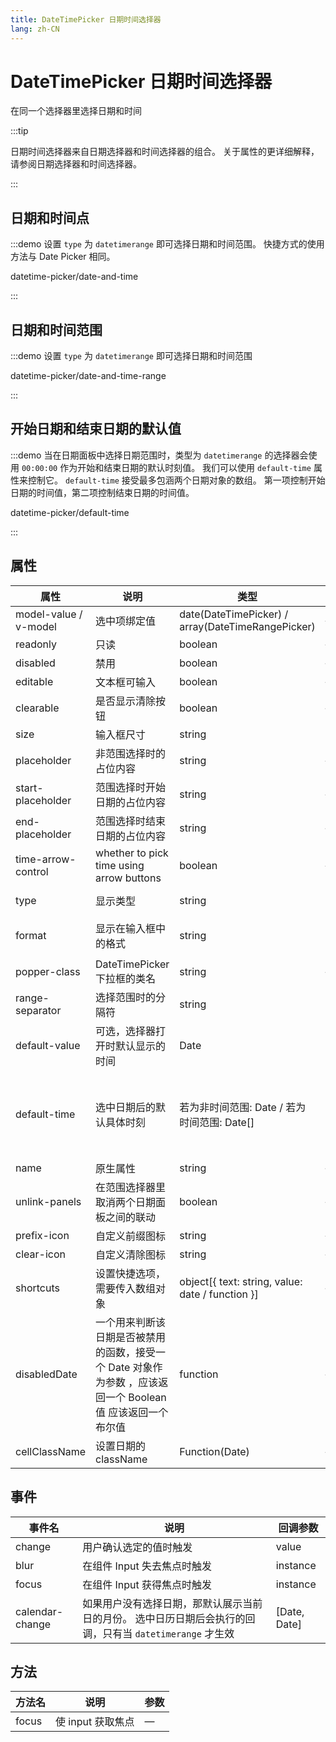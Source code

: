 ```yaml
---
title: DateTimePicker 日期时间选择器
lang: zh-CN
---
```


# DateTimePicker 日期时间选择器

在同一个选择器里选择日期和时间

:::tip

日期时间选择器来自日期选择器和时间选择器的组合。 关于属性的更详细解释，请参阅日期选择器和时间选择器。

:::

<style lang="scss" scoped>

.example-showcase  {
  padding: 0;
  display: flex;
}

.example-showcase .block {
  padding: 30px 0;
  text-align: center;
  border-right: solid 1px var(--el-border-color-base);
  flex: 1;
  &:last-child {
    border-right: none;
  }
}

.example-showcase .demonstration {
  display: block;
  color: var(--el-text-color-secondary);
  font-size: 14px;
  margin-bottom: 20px;
}


</style>

## 日期和时间点

:::demo 设置 `type` 为 `datetimerange` 即可选择日期和时间范围。 快捷方式的使用方法与 Date Picker 相同。

datetime-picker/date-and-time

:::

## 日期和时间范围

:::demo 设置 `type` 为 `datetimerange` 即可选择日期和时间范围

datetime-picker/date-and-time-range

:::

## 开始日期和结束日期的默认值

:::demo 当在日期面板中选择日期范围时，类型为 `datetimerange` 的选择器会使用 `00:00:00` 作为开始和结束日期的默认时刻值。 我们可以使用 `default-time` 属性来控制它。 `default-time` 接受最多包涵两个日期对象的数组。 第一项控制开始日期的时间值，第二项控制结束日期的时间值。

datetime-picker/default-time

:::

## 属性

| 属性                  | 说明                                                                                                        | 类型                                              | 可选值                                                                                                                                                    | 默认值              |
| --------------------- | ----------------------------------------------------------------------------------------------------------- | ------------------------------------------------- | --------------------------------------------------------------------------------------------------------------------------------------------------------- | ------------------- |
| model-value / v-model | 选中项绑定值                                                                                                | date(DateTimePicker) / array(DateTimeRangePicker) | —                                                                                                                                                         | —                   |
| readonly              | 只读                                                                                                        | boolean                                           | —                                                                                                                                                         | false               |
| disabled              | 禁用                                                                                                        | boolean                                           | —                                                                                                                                                         | false               |
| editable              | 文本框可输入                                                                                                | boolean                                           | —                                                                                                                                                         | true                |
| clearable             | 是否显示清除按钮                                                                                            | boolean                                           | —                                                                                                                                                         | true                |
| size                  | 输入框尺寸                                                                                                  | string                                            | large/medium/small/mini                                                                                                                                   | large               |
| placeholder           | 非范围选择时的占位内容                                                                                      | string                                            | —                                                                                                                                                         | —                   |
| start-placeholder     | 范围选择时开始日期的占位内容                                                                                | string                                            | —                                                                                                                                                         | —                   |
| end-placeholder       | 范围选择时结束日期的占位内容                                                                                | string                                            | —                                                                                                                                                         | —                   |
| time-arrow-control    | whether to pick time using arrow buttons                                                                    | boolean                                           | —                                                                                                                                                         | false               |
| type                  | 显示类型                                                                                                    | string                                            | year/month/date/datetime/ week/datetimerange/daterange                                                                                                    | date                |
| format                | 显示在输入框中的格式                                                                                        | string                                            | see [date formats](/en-US/component/date-picker#date-formats)                                                                                             | YYYY-MM-DD HH:mm:ss |
| popper-class          | DateTimePicker 下拉框的类名                                                                                 | string                                            | —                                                                                                                                                         | —                   |
| range-separator       | 选择范围时的分隔符                                                                                          | string                                            | -                                                                                                                                                         | '-'                 |
| default-value         | 可选，选择器打开时默认显示的时间                                                                            | Date                                              | 可被`new Date()`解析的所有值                                                                                                                              | —                   |
| default-time          | 选中日期后的默认具体时刻                                                                                    | 若为非时间范围: Date / 若为时间范围: Date[]       | 非范围选择时：Date 对象；范围选择时：数组，长度为 2，每项值为 Date 对象，第一项指定开始日期的时刻，第二项指定结束日期的时刻。 不指定会使用时刻 `00:00:00` | —                   |
| name                  | 原生属性                                                                                                    | string                                            | —                                                                                                                                                         | —                   |
| unlink-panels         | 在范围选择器里取消两个日期面板之间的联动                                                                    | boolean                                           | —                                                                                                                                                         | false               |
| prefix-icon           | 自定义前缀图标                                                                                              | string                                            | —                                                                                                                                                         | Date                |
| clear-icon            | 自定义清除图标                                                                                              | string                                            | —                                                                                                                                                         | CircleClose         |
| shortcuts             | 设置快捷选项，需要传入数组对象                                                                              | object[{ text: string, value: date / function }]  | —                                                                                                                                                         | —                   |
| disabledDate          | 一个用来判断该日期是否被禁用的函数，接受一个 Date 对象作为参数 ，应该返回一个 Boolean 值 应该返回一个布尔值 | function                                          | —                                                                                                                                                         | —                   |
| cellClassName         | 设置日期的 className                                                                                        | Function(Date)                                    | —                                                                                                                                                         | —                   |

## 事件

| 事件名          | 说明                                                                                                     | 回调参数     |
| --------------- | -------------------------------------------------------------------------------------------------------- | ------------ |
| change          | 用户确认选定的值时触发                                                                                   | value        |
| blur            | 在组件 Input 失去焦点时触发                                                                              | instance     |
| focus           | 在组件 Input 获得焦点时触发                                                                              | instance     |
| calendar-change | 如果用户没有选择日期，那默认展示当前日的月份。 选中日历日期后会执行的回调，只有当 `datetimerange` 才生效 | [Date, Date] |

## 方法

| 方法名 | 说明              | 参数 |
| ------ | ----------------- | ---- |
| focus  | 使 input 获取焦点 | —    |
